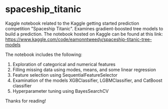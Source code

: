 # spaceship_titanic
Kaggle notebook related to the Kaggle getting started prediction competition "Spaceship Titanic".  Examines gradient-boosted tree models to build a prediction.  The notebook hosted on Kaggle can be found at this link:
https://www.kaggle.com/code/eamonntweedy/spaceship-titanic-tree-models


The notebook includes the following:

1. Exploration of categorical and numerical features
2. Filling missing data using modes, means, and some linear regression
3. Feature selection using SequentialFeatureSelector
4. Examination of the models XGBClassifier, LGBMClassifier, and CatBoost classifier
5. Hyperparameter tuning using BayesSearchCV

Thanks for reading!

